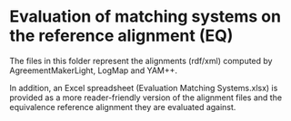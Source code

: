 # Evaluation of matching systems on the reference alignment (EQ)

The files in this folder represent the alignments (rdf/xml) computed by AgreementMakerLight, LogMap and YAM++. 

In addition, an Excel spreadsheet (Evaluation Matching Systems.xlsx) is provided as a more reader-friendly version of the alignment files and the equivalence reference alignment they are evaluated against. 
